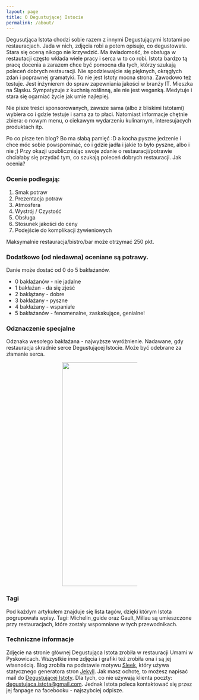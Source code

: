 ```yaml
---
layout: page
title: O Degustującej Istocie
permalink: /about/
---
```

Degusutjąca Istota chodzi sobie razem z innymi Degustującymi Istotami po restauracjach.
Jada w nich, zdjęcia robi a potem opisuje, co degustowała. Stara się oceną nikogo nie krzywdzić.
 Ma świadomość, że obsługa w restautacji często wkłada wiele pracy i serca w to co robi.
 Istota bardzo tą pracę docenia a zarazem chce być pomocna dla
tych, którzy szukają poleceń dobrych restauracji.
Nie spodziewajcie się pięknych, okrągłych zdań i poprawnej gramatyki. To nie jest Istoty mocna strona.
Zawodowo też testuje. Jest inżynierem do spraw zapewniania jakości w branży IT.
Mieszka na Śląsku. Sympatyzuje z kuchnią roślinną, ale nie jest weganką.
Medytuje i stara się ogarniać życie jak umie najlepiej.

Nie pisze treści sponsorowanych, zawsze sama (albo z bliskimi Istotami) wybiera co i gdzie testuje i sama za to płaci.
Natomiast informacje chętnie zbiera: o nowym menu, o ciekawym wydarzeniu kulinarnym, interesujacych
produktach itp.

Po co pisze ten blog? Bo ma słabą pamięć :D a kocha pyszne jedzenie i chce móc sobie powspominać, co i gdzie jadła
i jakie to było pyszne, albo i nie ;) Przy okazji upubliczniając swoje zdanie o restauracji/potrawie chciałaby się przydać tym,
co szukają poleceń dobrych restauracji.
Jak ocenia?

### Ocenie podlegają:
1. Smak potraw
2. Prezentacja potraw
3. Atmosfera
4. Wystrój / Czystość
5. Obsługa
6. Stosunek jakości do ceny
7. Podejście do komplikacji żywieniowych

Maksymalnie restauracja/bistro/bar może otrzymać 250 pkt.

<a name="baklazan"></a>
### Dodatkowo (od niedawna) oceniane są potrawy.
Danie może dostać od 0 do 5 bakłażanów.
* 0 bakłażanów - nie jadalne
* 1 bakłażan - da się zjeść
* 2 baklążany - dobre
* 3 bakłażany - pyszne
* 4 bakłażany - wspaniałe
* 5 bakłażanów - fenomenalne, zaskakujące, genialne!

### Odznaczenie specjalne
Odznaka wesołego bakłażana - najwyższe wyróżnienie. Nadawane, gdy restauracja skradnie serce
Degustującej Istocie. Może być odebrane za złamanie serca.


<center><div style="width:40%"><img src="{{site.url}}/assets/img/posts/odznaka.gif" alt="DegustującaIstota" height="602" width="auto" />
</div></center>

### Tagi
Pod każdym artykułem znajduje się lista tagów, dzięki którym Istota pogrupowała wpisy.
Tagi: Michelin_guide oraz Gault_Millau są umieszczone przy restauracjach, które zostały wspomniane w tych
przewodnikach.

### Techniczne informacje
Zdjęcie na stronie głównej Degustująca Istota zrobiła w restauracji Umami w Pyskowicach.
Wszystkie inne zdjęcia i grafiki też zrobiła ona i są jej własnością.
Blog zrobiła na podstawie motywu [Sleek], który używa statycznego generatora stron [Jekyll].
Jak masz ochotę, to możesz napisać mail do [Degustującej Istoty](mailto:{{site.email}}).
Dla tych, co nie używają klienta poczty: degustujaca.istota@gmail.com.
Jednak Istota poleca kontaktować się przez jej fanpage na facebooku - najszybciej odpisze.

[Sleek]:https://janczizikow.github.io/sleek
[Jekyll]: https://jekyllrb.com


